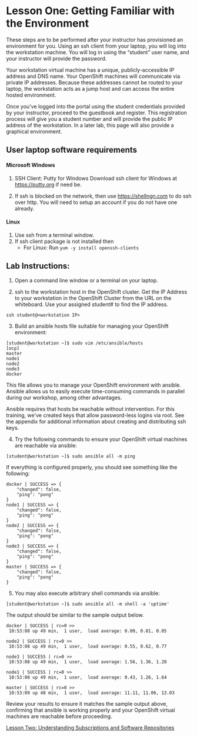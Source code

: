 # Lesson One: Getting Familiar with the Environment

These steps are to be performed after your instructor has provisioned an environment for you. Using an ssh client from your laptop, you will log into the workstation machine. You will log in using the “student” user name, and your instructor will provide the password. 

Your workstation virtual machine has a unique, publicly-accessible IP address and DNS name. Your OpenShift machines will communicate via private IP addresses. Because these addresses cannot be routed to your laptop, the workstation acts as a jump host and can access the entire hosted environment.

Once you've logged into the portal using the student credentials provided by your instructor, proceed to the guestbook and register. This registration process will give you a student number and will provide the public IP address of the workstation. In a later lab, this page will also provide a graphical environment.

## User laptop software requirements

#### Microsoft Windows
1. SSH Client: Putty for Windows
   Download ssh client for Windows at https://putty.org if need be.

2. If ssh is blocked on the network, then use https://shellngn.com to do ssh over http. You will need to setup an account if you do not have one already.

#### Linux
1. Use ssh from a terminal window.
2. If ssh client package is not installed then
    - For Linux: Run `yum -y install openssh-clients`

## Lab Instructions:

1. Open a command line window or a terminal on your laptop.

2. ssh to the workstation host in the OpenShift cluster. Get the IP Address to your workstation in the OpenShift Cluster from the URL on the whiteboard. Use your assigned student# to find the IP address.
```
ssh student@<workstation IP>
```

3. Build an ansible hosts file suitable for managing your OpenShift environment:
```
[student@workstation ~]$ sudo vim /etc/ansible/hosts
[ocp]
master
node1
node2
node3
docker
```

This file allows you to manage your OpenShift environment with ansible. Ansible allows us to easily execute time-consuming commands in parallel during our workshop, among other advantages.

Ansible requires that hosts be reachable without intervention. For this training, we've created keys that allow password-less logins via root. See the appendix for additional information about creating and distributing ssh keys.

4. Try the following commands to ensure your OpenShift virtual machines are reachable via ansible:
```
[student@workstation ~]$ sudo ansible all -m ping
```
If everything is configured properly, you should see something like the following:
```
docker | SUCCESS => {
    "changed": false, 
    "ping": "pong"
}
node1 | SUCCESS => {
    "changed": false, 
    "ping": "pong"
}
node2 | SUCCESS => {
    "changed": false, 
    "ping": "pong"
}
node3 | SUCCESS => {
    "changed": false, 
    "ping": "pong"
}
master | SUCCESS => {
    "changed": false, 
    "ping": "pong"
}
```
5. You may also execute arbitrary shell commands via ansible:
```
[student@workstation ~]$ sudo ansible all -m shell -a 'uptime'
```
The output should be similar to the sample output below.
```
docker | SUCCESS | rc=0 >>
 10:53:08 up 49 min,  1 user,  load average: 0.00, 0.01, 0.05

node2 | SUCCESS | rc=0 >>
 10:53:08 up 49 min,  1 user,  load average: 0.55, 0.62, 0.77

node3 | SUCCESS | rc=0 >>
 10:53:08 up 49 min,  1 user,  load average: 1.56, 1.36, 1.20

node1 | SUCCESS | rc=0 >>
 10:53:08 up 49 min,  1 user,  load average: 0.43, 1.26, 1.64

master | SUCCESS | rc=0 >>
 10:53:09 up 48 min,  1 user,  load average: 11.11, 11.06, 13.03
```
Review your results to ensure it matches the sample output above, confirming that ansible is working properly and your OpenShift virtual machines are reachable before proceeding.

[Lesson Two: Understanding Subscriptions and Software Repositories](02-lesson-understanding_subscriptions.md)
